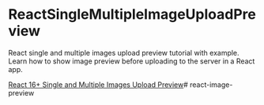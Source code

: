 # ReactSingleMultipleImageUploadPreview
React single and multiple images upload preview tutorial with example. Learn how to show image preview before uploading to the server in a React app. 

[React 16+ Single and Multiple Images Upload Preview](https://www.positronx.io/react-single-and-multiple-images-upload-preview/)# react-image-preview
